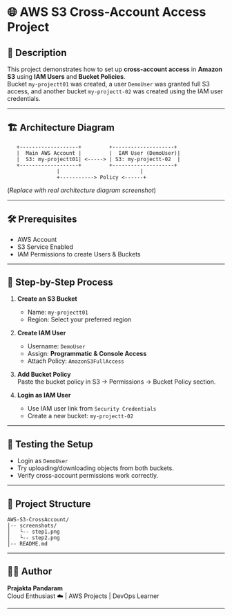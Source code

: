 # 🌐 AWS S3 Cross-Account Access Project

## 📖 Description
This project demonstrates how to set up **cross-account access** in **Amazon S3** using **IAM Users** and **Bucket Policies**.  
Bucket `my-projectt01` was created, a user `DemoUser` was granted full S3 access, and another bucket `my-projectt-02` was created using the IAM user credentials.

---

## 🏗 Architecture Diagram
```
   +-------------------+         +--------------------+
   |  Main AWS Account |         |  IAM User (DemoUser)|
   |  S3: my-projectt01| <-----> | S3: my-projectt-02  |
   +-------------------+         +--------------------+
                |                          |
                +-----------> Policy <------+
```
(*Replace with real architecture diagram screenshot*)

---

## 🛠 Prerequisites
- AWS Account
- S3 Service Enabled
- IAM Permissions to create Users & Buckets

---

## 🚀 Step-by-Step Process

1. **Create an S3 Bucket**  
   - Name: `my-projectt01`
   - Region: Select your preferred region

2. **Create IAM User**  
   - Username: `DemoUser`
   - Assign: **Programmatic & Console Access**
   - Attach Policy: `AmazonS3FullAccess`

3. **Add Bucket Policy**  
   Paste the bucket policy in S3 → Permissions → Bucket Policy section.

4. **Login as IAM User**  
   - Use IAM user link from `Security Credentials`
   - Create a new bucket: `my-projectt-02`

---

## 🧪 Testing the Setup
- Login as `DemoUser`
- Try uploading/downloading objects from both buckets.
- Verify cross-account permissions work correctly.

---

## 📂 Project Structure
```
AWS-S3-CrossAccount/
│-- screenshots/
│   └-- step1.png
│   └-- step2.png
│-- README.md
```

---

## 👩‍💻 Author
**Prajakta Pandaram**  
Cloud Enthusiast ☁️ | AWS Projects | DevOps Learner  

---

